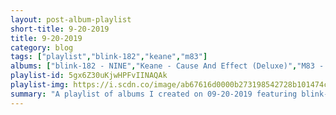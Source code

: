 ```yaml
---
layout: post-album-playlist
short-title: 9-20-2019
title: 9-20-2019
category: blog
tags: ["playlist","blink-182","keane","m83"]
albums: ["blink-182 - NINE","Keane - Cause And Effect (Deluxe)","M83 - DSVII"]
playlist-id: 5gx6Z30uKjwHPFvIINAQAk
playlist-img: https://i.scdn.co/image/ab67616d0000b273198542728b101474c4afe0a1
summary: "A playlist of albums I created on 09-20-2019 featuring blink-182, Keane, and M83."
---
```

